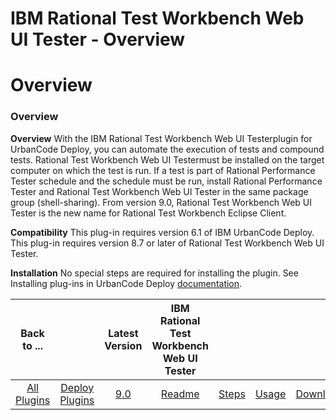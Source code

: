 
IBM Rational Test Workbench Web UI Tester - Overview
====================================================

# Overview



### Overview




 


**Overview** With the IBM Rational Test Workbench Web UI Testerplugin for UrbanCode Deploy, you 
can automate the execution of tests and compound tests. Rational Test Workbench Web UI Testermust be installed on the 
target computer on which the test is run. If a test is part of Rational Performance Tester schedule and the schedule 
must be run, install Rational Performance Tester and Rational Test Workbench Web UI Tester in the same package group 
(shell-sharing). From version 9.0, Rational Test Workbench Web UI Tester is the new name for Rational Test Workbench 
Eclipse Client.


**Compatibility** This plug-in requires version 6.1 of IBM UrbanCode Deploy. This plug-in requires 
version 8.7 or later of Rational Test Workbench Web UI Tester.


**Installation** No special steps are required for 
installing the plugin. See Installing plug-ins in UrbanCode Deploy 
[documentation](https://www.urbancode.com/resource/installing-plug-ins-in-urbancode-products/).




|Back to ...||Latest Version|IBM Rational Test Workbench Web UI Tester ||||
| :---: | :---: | :---: | :---: | :---: | :---: | :---: |
|[All Plugins](../../index.md)|[Deploy Plugins](../README.md)|[9.0](https://raw.githubusercontent.com/UrbanCode/IBM-UCD-PLUGINS/main/files/RFT-WebUI-UCD/RFT-WebUI-UCD-9.0.zip)|[Readme](README.md)|[Steps](steps.md)|[Usage](usage.md)|[Downloads](downloads.md)|
